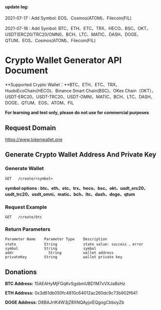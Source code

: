 #### **update log:**
 2021-07-17 : Add Symbol: EOS、Cosmos(ATOM)、Filecoin(FIL)
 
 2021-07-16 : Add Symbol: BTC、ETH、ETC、TRX、HECO、BSC、OKT、USDT(ERC20/TRC20/OMNI)、BCH、LTC、MATIC、DASH、DOGE、QTUM、EOS、Cosmos(ATOM)、Filecoin(FIL)

# Crypto Wallet Generator API Document

**Supported Crypto Wallet：**BTC、ETH、ETC、TRX、HuobiEcoChain(HECO)、Binance Smart Chain(BSC)、OKex Chain（OKT）、USDT-ERC20、USDT-TRC20、USDT-OMNI、MATIC、BCH、LTC、DASH、DOGE、QTUM、EOS、ATOM、FIL


**For learning and test only, please do not use for commercial purposes**

## Request Domain

 https://www.tokenwallet.one

## Generate Crypto Wallet Address And Private Key

### Generate Wallet

```
GET   /create/<symbol>
```
**symbol options :  btc、eth、etc、trx、heco、bsc、okt、usdt_erc20、usdt_trc20、usdt_omni、matic、bch、ltc、dash、doge、qtum**

### Request Example

```
GET   /create/btc
```
### Return Parameters

```
Parameter Name	  Parameter Type	Description
state     		  String			state value: success 、error
symbol			  String			symbol
addr			    String			wallet address
privateKey		  String			wallet private key
```



## Donations
**BTC Address:** 15AEAHyMjFGqKvSgsbmUBD1M7xVXJaBsHz			

**ETH Address:**	0x3d61db050fc4810c64012ac260dc9c73b902f641		

**DOGE Address:**	D8BAJrtK4W3jZ8XNQAyjxiEQgogCbboyZb	

